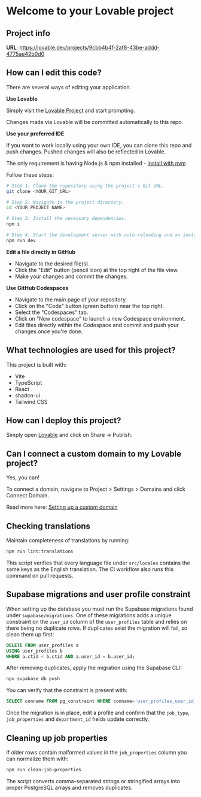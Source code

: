 # Welcome to your Lovable project

## Project info

**URL**: https://lovable.dev/projects/9cbb4b4f-2af8-43be-addd-4775ae42b0d0

## How can I edit this code?

There are several ways of editing your application.

**Use Lovable**

Simply visit the [Lovable Project](https://lovable.dev/projects/9cbb4b4f-2af8-43be-addd-4775ae42b0d0) and start prompting.

Changes made via Lovable will be committed automatically to this repo.

**Use your preferred IDE**

If you want to work locally using your own IDE, you can clone this repo and push changes. Pushed changes will also be reflected in Lovable.

The only requirement is having Node.js & npm installed - [install with nvm](https://github.com/nvm-sh/nvm#installing-and-updating)

Follow these steps:

```sh
# Step 1: Clone the repository using the project's Git URL.
git clone <YOUR_GIT_URL>

# Step 2: Navigate to the project directory.
cd <YOUR_PROJECT_NAME>

# Step 3: Install the necessary dependencies.
npm i

# Step 4: Start the development server with auto-reloading and an instant preview.
npm run dev
```

**Edit a file directly in GitHub**

- Navigate to the desired file(s).
- Click the "Edit" button (pencil icon) at the top right of the file view.
- Make your changes and commit the changes.

**Use GitHub Codespaces**

- Navigate to the main page of your repository.
- Click on the "Code" button (green button) near the top right.
- Select the "Codespaces" tab.
- Click on "New codespace" to launch a new Codespace environment.
- Edit files directly within the Codespace and commit and push your changes once you're done.

## What technologies are used for this project?

This project is built with:

- Vite
- TypeScript
- React
- shadcn-ui
- Tailwind CSS

## How can I deploy this project?

Simply open [Lovable](https://lovable.dev/projects/9cbb4b4f-2af8-43be-addd-4775ae42b0d0) and click on Share -> Publish.

## Can I connect a custom domain to my Lovable project?

Yes, you can!

To connect a domain, navigate to Project > Settings > Domains and click Connect Domain.

Read more here: [Setting up a custom domain](https://docs.lovable.dev/tips-tricks/custom-domain#step-by-step-guide)

## Checking translations

Maintain completeness of translations by running:

```sh
npm run lint:translations
```

This script verifies that every language file under `src/locales` contains the
same keys as the English translation. The CI workflow also runs this command on
pull requests.

## Supabase migrations and user profile constraint

When setting up the database you must run the Supabase migrations found under
`supabase/migrations`. One of these migrations adds a unique constraint on the
`user_id` column of the `user_profiles` table and relies on there being no
duplicate rows. If duplicates exist the migration will fail, so clean them up
first:

```sql
DELETE FROM user_profiles a
USING user_profiles b
WHERE a.ctid < b.ctid AND a.user_id = b.user_id;
```

After removing duplicates, apply the migration using the Supabase CLI:

```sh
npx supabase db push
```

You can verify that the constraint is present with:

```sql
SELECT conname FROM pg_constraint WHERE conname='user_profiles_user_id_unique';
```

Once the migration is in place, edit a profile and confirm that the
`job_type`, `job_properties` and `department_id` fields update correctly.

## Cleaning up job properties

If older rows contain malformed values in the `job_properties` column you can
normalize them with:

```sh
npm run clean-job-properties
```

The script converts comma-separated strings or stringified arrays into proper
PostgreSQL arrays and removes duplicates.

